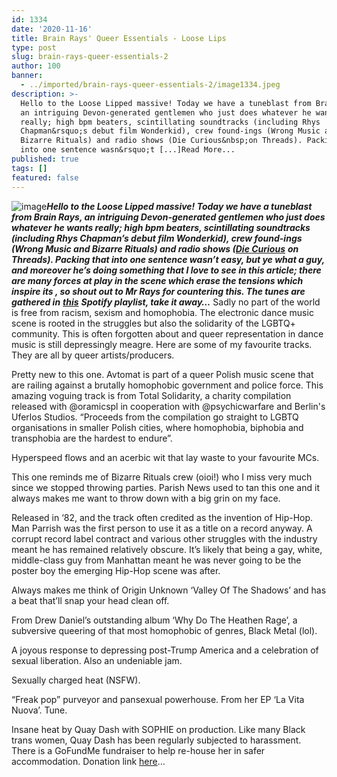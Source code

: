 ```yaml
---
id: 1334
date: '2020-11-16'
title: Brain Rays' Queer Essentials - Loose Lips
type: post
slug: brain-rays-queer-essentials-2
author: 100
banner:
  - ../imported/brain-rays-queer-essentials-2/image1334.jpeg
description: >-
  Hello to the Loose Lipped massive! Today we have a tuneblast from Brain Rays,
  an intriguing Devon-generated gentlemen who just does whatever he wants
  really; high bpm beaters, scintillating soundtracks (including Rhys
  Chapman&rsquo;s debut film Wonderkid), crew found-ings (Wrong Music and
  Bizarre Rituals) and radio shows (Die Curious&nbsp;on Threads). Packing that
  into one sentence wasn&rsquo;t [...]Read More...
published: true
tags: []
featured: false
---
```

![image](../../imported/brain-rays-queer-essentials-2/image1334.jpeg)**_Hello to the Loose Lipped massive! Today we have a tuneblast from Brain Rays, an intriguing Devon-generated gentlemen who just does whatever he wants really; high bpm beaters, scintillating soundtracks (including Rhys Chapman’s debut film Wonderkid), crew found-ings (Wrong Music and Bizarre Rituals) and radio shows (_**_[**Die Curious**](https://www.mixcloud.com/ThreadsRadio/die-curious-w-glysk-brain-rays-17-sep-20/) **on Threads). Packing that into one sentence wasn’t easy, but ye what a guy, and moreover he’s doing something that I love to see in this article; there are many forces at play in the scene which erase the tensions which inspire its , so shout out to Mr Rays for countering this. The tunes are gathered in** [**this**](https://open.spotify.com/playlist/21R5Jeo047WZUZbi2yRk1e?si=kjni8x00Q_OQDQmeW1EiEA)_ **_Spotify playlist, take it away…_** Sadly no part of the world is free from racism, sexism and homophobia. The electronic dance music scene is rooted in the struggles but also the solidarity of the LGBTQ+ community. This is often forgotten about and queer representation in dance music is still depressingly meagre. Here are some of my favourite tracks. They are all by queer artists/producers.

Pretty new to this one. Avtomat is part of a queer Polish music scene that are railing against a brutally homophobic government and police force. This amazing voguing track is from Total Solidarity, a charity compilation released with @oramicspl in cooperation with @psychicwarfare and Berlin's Uferlos Studios. “Proceeds from the compilation go straight to LGBTQ organisations in smaller Polish cities, where homophobia, biphobia and transphobia are the hardest to endure”.

Hyperspeed flows and an acerbic wit that lay waste to your favourite MCs.

This one reminds me of Bizarre Rituals crew (oioi!) who I miss very much since we stopped throwing parties. Parish News used to tan this one and it always makes me want to throw down with a big grin on my face.

Released in ‘82, and the track often credited as the invention of Hip-Hop. Man Parrish was the first person to use it as a title on a record anyway. A corrupt record label contract and various other struggles with the industry meant he has remained relatively obscure. It’s likely that being a gay, white, middle-class guy from Manhattan meant he was never going to be the poster boy the emerging Hip-Hop scene was after.

Always makes me think of Origin Unknown ‘Valley Of The Shadows’ and has a beat that’ll snap your head clean off.  
[](https://www.youtube.com/watch?v=zTYhEYiqkI0&ab_channel=XLRecordings)

From Drew Daniel’s outstanding album ‘Why Do The Heathen Rage’, a subversive queering of that most homophobic of genres, Black Metal (lol).

A joyous response to depressing post-Trump America and a celebration of sexual liberation. Also an undeniable jam.   
[](https://www.youtube.com/watch?v=BLPV55zXwJM&ab_channel=JanelleMon%C3%A1e)

Sexually charged heat (NSFW).

“Freak pop” purveyor and pansexual powerhouse. From her EP ‘La Vita Nuova’. Tune.

Insane heat by Quay Dash with SOPHIE on production. Like many Black trans women, Quay Dash has been regularly subjected to harassment. There is a GoFundMe fundraiser to help re-house her in safer accommodation. Donation link [here](https://gf.me/u/yum77v)…